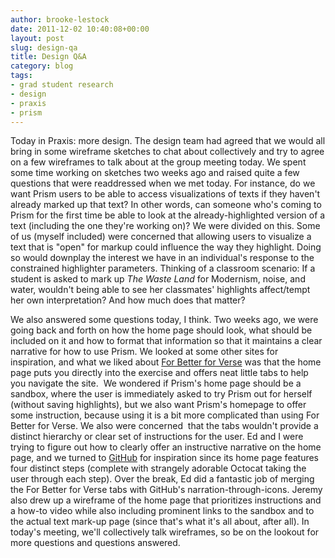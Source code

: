 ```yaml
---
author: brooke-lestock
date: 2011-12-02 10:40:08+00:00
layout: post
slug: design-qa
title: Design Q&A
category: blog
tags:
- grad student research
- design
- praxis
- prism
---
```


Today in Praxis: more design. The design team had agreed that we would all bring in some wireframe sketches to chat about collectively and try to agree on a few wireframes to talk about at the group meeting today. We spent some time working on sketches two weeks ago and raised quite a few questions that were readdressed when we met today. For instance, do we want Prism users to be able to access visualizations of texts if they haven't already marked up that text? In other words, can someone who's coming to Prism for the first time be able to look at the already-highlighted version of a text (including the one they're working on)? We were divided on this. Some of us (myself included) were concerned that allowing users to visualize a text that is "open" for markup could influence the way they highlight. Doing so would downplay the interest we have in an individual's response to the constrained highlighter parameters. Thinking of a classroom scenario: If a student is asked to mark up _The Waste Land_ for Modernism, noise, and water, wouldn't being able to see her classmates' highlights affect/tempt her own interpretation? And how much does that matter?

We also answered some questions today, I think. Two weeks ago, we were going back and forth on how the home page should look, what should be included on it and how to format that information so that it maintains a clear narrative for how to use Prism. We looked at some other sites for inspiration, and what we liked about [For Better for Verse](http://prosody.lib.virginia.edu/) was that the home page puts you directly into the exercise and offers neat little tabs to help you navigate the site.  We wondered if Prism's home page should be a sandbox, where the user is immediately asked to try Prism out for herself (without saving highlights), but we also want Prism's homepage to offer some instruction, because using it is a bit more complicated than using For Better for Verse. We also were concerned  that the tabs wouldn't provide a distinct hierarchy or clear set of instructions for the user. Ed and I were trying to figure out how to clearly offer an instructive narrative on the home page, and we turned to [GitHub](https://github.com/) for inspiration since its home page features four distinct steps (complete with strangely adorable Octocat taking the user through each step). Over the break, Ed did a fantastic job of merging the For Better for Verse tabs with GitHub's narration-through-icons. Jeremy also drew up a wireframe of the home page that prioritizes instructions and a how-to video while also including prominent links to the sandbox and to the actual text mark-up page (since that's what it's all about, after all). In today's meeting, we'll collectively talk wireframes, so be on the lookout for more questions and questions answered.

